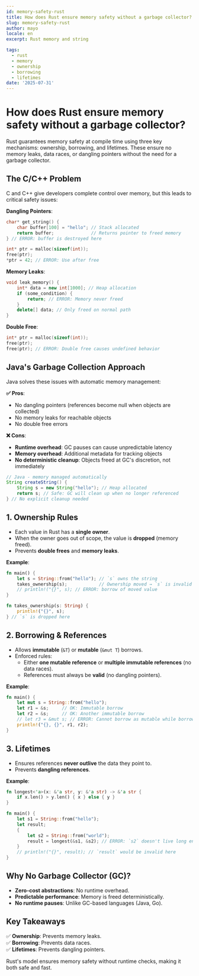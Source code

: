 ```yaml
---
id: memory-safety-rust
title: How does Rust ensure memory safety without a garbage collector?
slug: memory-safety-rust
author: mayo
locale: en
excerpt: Rust memory and string

tags:
  - rust
  - memory
  - ownership
  - borrowing
  - lifetimes
date: '2025-07-31'
---
```

# How does Rust ensure memory safety without a garbage collector?
Rust guarantees memory safety at compile time using three key mechanisms: ownership, borrowing, and lifetimes. These ensure no memory leaks, data races, or dangling pointers without the need for a garbage collector.

## The C/C++ Problem
C and C++ give developers complete control over memory, but this leads to critical safety issues:

**Dangling Pointers**:
```c
char* get_string() {
    char buffer[100] = "hello"; // Stack allocated
    return buffer;              // Returns pointer to freed memory
} // ERROR: buffer is destroyed here

int* ptr = malloc(sizeof(int));
free(ptr);
*ptr = 42; // ERROR: Use after free
```

**Memory Leaks**:
```cpp
void leak_memory() {
    int* data = new int[1000]; // Heap allocation
    if (some_condition) {
        return; // ERROR: Memory never freed
    }
    delete[] data; // Only freed on normal path
}
```

**Double Free**:
```c
int* ptr = malloc(sizeof(int));
free(ptr);
free(ptr); // ERROR: Double free causes undefined behavior
```

## Java's Garbage Collection Approach
Java solves these issues with automatic memory management:

**✅ Pros**:
- No dangling pointers (references become null when objects are collected)
- No memory leaks for reachable objects
- No double free errors

**❌ Cons**:
- **Runtime overhead**: GC pauses can cause unpredictable latency
- **Memory overhead**: Additional metadata for tracking objects
- **No deterministic cleanup**: Objects freed at GC's discretion, not immediately

```java
// Java - memory managed automatically
String createString() {
    String s = new String("hello"); // Heap allocated
    return s; // Safe: GC will clean up when no longer referenced
} // No explicit cleanup needed
```

## 1. Ownership Rules
- Each value in Rust has a **single owner**.
- When the owner goes out of scope, the value is **dropped** (memory freed).
- Prevents **double frees** and **memory leaks**.

**Example**:
```rust
fn main() {
    let s = String::from("hello"); // `s` owns the string
    takes_ownership(s);            // Ownership moved → `s` is invalid here
    // println!("{}", s); // ERROR: borrow of moved value
}

fn takes_ownership(s: String) { 
    println!("{}", s); 
} // `s` is dropped here
```

## 2. Borrowing & References
- Allows **immutable** (`&T`) or **mutable** (`&mut T`) borrows.
- Enforced rules:
  - Either **one mutable reference** or **multiple immutable references** (no data races).
  - References must always be **valid** (no dangling pointers).

**Example**:
```rust
fn main() {
    let mut s = String::from("hello");
    let r1 = &s;     // OK: Immutable borrow
    let r2 = &s;     // OK: Another immutable borrow
    // let r3 = &mut s; // ERROR: Cannot borrow as mutable while borrowed as immutable
    println!("{}, {}", r1, r2);
}
```

## 3. Lifetimes
- Ensures references **never outlive** the data they point to.
- Prevents **dangling references**.

**Example**:
```rust
fn longest<'a>(x: &'a str, y: &'a str) -> &'a str {
    if x.len() > y.len() { x } else { y }
}

fn main() {
    let s1 = String::from("hello");
    let result;
    {
        let s2 = String::from("world");
        result = longest(&s1, &s2); // ERROR: `s2` doesn't live long enough
    }
    // println!("{}", result); // `result` would be invalid here
}
```

## Why No Garbage Collector (GC)?
- **Zero-cost abstractions**: No runtime overhead.
- **Predictable performance**: Memory is freed deterministically.
- **No runtime pauses**: Unlike GC-based languages (Java, Go).

## Key Takeaways
✅ **Ownership**: Prevents memory leaks.  
✅ **Borrowing**: Prevents data races.  
✅ **Lifetimes**: Prevents dangling pointers.

Rust's model ensures memory safety without runtime checks, making it both safe and fast.